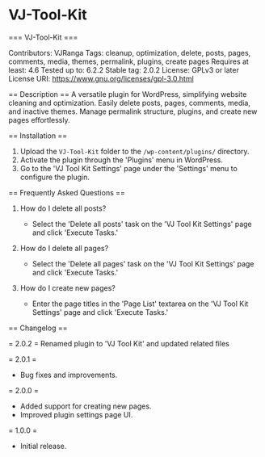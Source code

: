 # VJ-Tool-Kit

=== VJ-Tool-Kit ===

Contributors: VJRanga
Tags: cleanup, optimization, delete, posts, pages, comments, media, themes, permalink, plugins, create pages
Requires at least: 4.6
Tested up to: 6.2.2
Stable tag: 2.0.2
License: GPLv3 or later
License URI: https://www.gnu.org/licenses/gpl-3.0.html

== Description ==
A versatile plugin for WordPress, simplifying website cleaning and optimization. Easily delete posts, pages, comments, media, and inactive themes. Manage permalink structure, plugins, and create new pages effortlessly.

== Installation ==
1. Upload the `VJ-Tool-Kit` folder to the `/wp-content/plugins/` directory.
2. Activate the plugin through the 'Plugins' menu in WordPress.
3. Go to the 'VJ Tool Kit Settings' page under the 'Settings' menu to configure the plugin.

== Frequently Asked Questions ==
1. How do I delete all posts?
   - Select the 'Delete all posts' task on the 'VJ Tool Kit Settings' page and click 'Execute Tasks.'

2. How do I delete all pages?
   - Select the 'Delete all pages' task on the 'VJ Tool Kit Settings' page and click 'Execute Tasks.'

3. How do I create new pages?
   - Enter the page titles in the 'Page List' textarea on the 'VJ Tool Kit Settings' page and click 'Execute Tasks.'

== Changelog ==

= 2.0.2 =
Renamed plugin to 'VJ Tool Kit' and updated related files

= 2.0.1 =
- Bug fixes and improvements.

= 2.0.0 =
- Added support for creating new pages.
- Improved plugin settings page UI.

= 1.0.0 =
- Initial release.